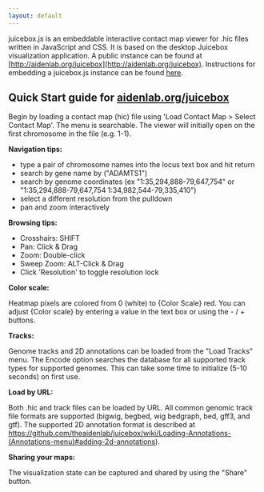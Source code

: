 ```yaml
---
layout: default
---
```


juicebox.js is an embeddable interactive contact map viewer for .hic files written in JavaScript and CSS.
It is based on the desktop Juicebox visualization application.  A public
instance can be found at [http://aidenlab.org/juicebox](http://aidenlab.org/juicebox).   Instructions for embedding
a juicebox.js instance can be found [here](docs/embedding).


## Quick Start guide for [aidenlab.org/juicebox](http://aidenlab.org/juicebox)

Begin by loading a contact map (hic) file using 'Load Contact Map > Select Contact Map'. The menu is searchable.
The viewer will initially open on the first chromosome in the file (e.g. 1-1).

**Navigation tips:**
* type a pair of chromosome names into the locus text box and hit return
* search by gene name by ("ADAMTS1")
* search by genome coordinates (ex "1:35,294,888-79,647,754" or "1:35,294,888-79,647,754 1:34,982,544-79,335,410")
* select a different resolution from the pulldown
* pan and zoom interactively

**Browsing tips:**
* Crosshairs: SHIFT
* Pan: Click & Drag
* Zoom: Double-click
* Sweep Zoom: ALT-Click & Drag
* Click 'Resolution' to toggle resolution lock

**Color scale:**

Heatmap pixels are colored from 0 (white) to {Color Scale} red. You can
adjust {Color scale} by entering a value in the text box or
using the - / + buttons.

**Tracks:**

Genome tracks and 2D annotations can be loaded from the "Load Tracks" menu.
The Encode option searches the database for all supported track types for supported
genomes.  This can take some time to initialize (5-10 seconds) on first use.

**Load by URL:**

Both .hic and track files can be loaded by URL.  All common genomic track
file formats are supported (bigwig, begbed, wig bedgraph, bed, gff3, and gtf).
The supported 2D annotation format is described at  https://github.com/theaidenlab/juicebox/wiki/Loading-Annotations-(Annotations-menu)#adding-2d-annotations).

**Sharing your maps:**

The visualization state can be captured and shared by using the "Share" button.





